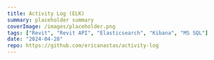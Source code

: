 ```yaml
---
title: Activity Log (ELK)
summary: placeholder summary
coverImage: /images/placeholder.png
tags: ["Revit", "Revit API", "Elasticsearch", "Kibana", "MS SQL"]
date: "2024-04-28"
repo: https://github.com/ericanastas/activity-log
---
```

